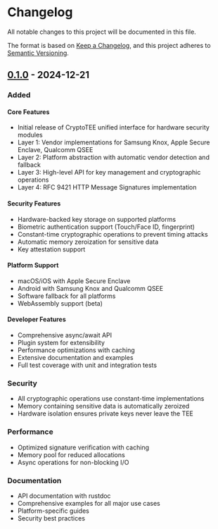 # Changelog

All notable changes to this project will be documented in this file.

The format is based on [Keep a Changelog](https://keepachangelog.com/en/1.0.0/),
and this project adheres to [Semantic Versioning](https://semver.org/spec/v2.0.0.html).

## [0.1.0] - 2024-12-21

### Added

#### Core Features
- Initial release of CryptoTEE unified interface for hardware security modules
- Layer 1: Vendor implementations for Samsung Knox, Apple Secure Enclave, Qualcomm QSEE
- Layer 2: Platform abstraction with automatic vendor detection and fallback
- Layer 3: High-level API for key management and cryptographic operations
- Layer 4: RFC 9421 HTTP Message Signatures implementation

#### Security Features
- Hardware-backed key storage on supported platforms
- Biometric authentication support (Touch/Face ID, fingerprint)
- Constant-time cryptographic operations to prevent timing attacks
- Automatic memory zeroization for sensitive data
- Key attestation support

#### Platform Support
- macOS/iOS with Apple Secure Enclave
- Android with Samsung Knox and Qualcomm QSEE
- Software fallback for all platforms
- WebAssembly support (beta)

#### Developer Features
- Comprehensive async/await API
- Plugin system for extensibility
- Performance optimizations with caching
- Extensive documentation and examples
- Full test coverage with unit and integration tests

### Security
- All cryptographic operations use constant-time implementations
- Memory containing sensitive data is automatically zeroized
- Hardware isolation ensures private keys never leave the TEE

### Performance
- Optimized signature verification with caching
- Memory pool for reduced allocations
- Async operations for non-blocking I/O

### Documentation
- API documentation with rustdoc
- Comprehensive examples for all major use cases
- Platform-specific guides
- Security best practices

[0.1.0]: https://github.com/procatstler/crypto-tee-core/releases/tag/v0.1.0
